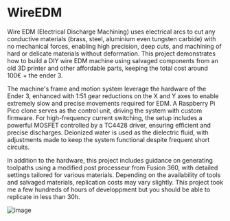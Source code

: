 # WireEDM

Wire EDM (Electrical Discharge Machining) uses electrical arcs to cut any conductive materials (brass, steel, aluminium even tungsten carbide) with no mechanical forces, enabling high precision, deep cuts, and machining of hard or delicate materials without deformation. This project demonstrates how to build a DIY wire EDM machine using salvaged components from an old 3D printer and other affordable parts, keeping the total cost around 100€ + the ender 3. 

The machine's frame and motion system leverage the hardware of the Ender 3, enhanced with 1:51 gear reductions on the X and Y axes to enable extremely slow and precise movements required for EDM. A Raspberry Pi Pico clone serves as the control unit, driving the system with custom firmware. For high-frequency current switching, the setup includes a powerful MOSFET controlled by a TC4428 driver, ensuring efficient and precise discharges. Deionized water is used as the dielectric fluid, with adjustments made to keep the system functional despite frequent short circuits.

In addition to the hardware, this project includes guidance on generating toolpaths using a modified post processeur from Fusion 360, with detailed settings tailored for various materials. Depending on the availability of tools and salvaged materials, replication costs may vary slightly. This project took me a few hundreds of hours of developpment but you should be able to replicate in less than 30h.


![image](https://github.com/user-attachments/assets/fe1162ec-6423-45ec-9d0a-92f5aba33980)
